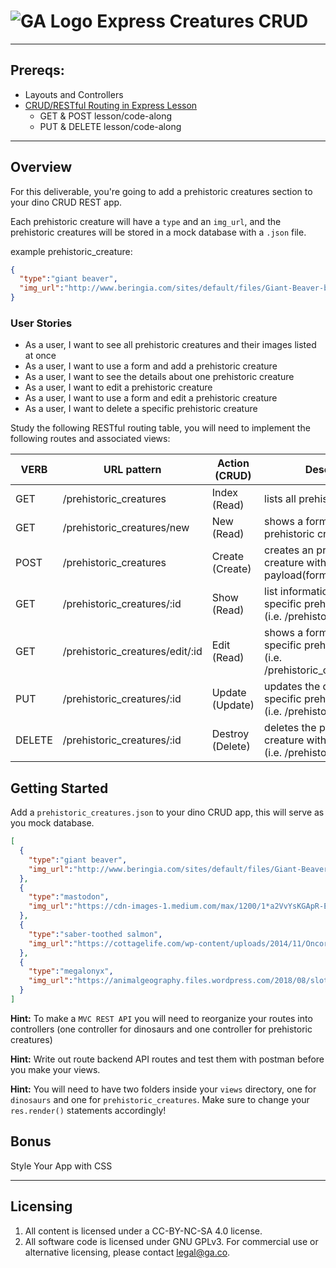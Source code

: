 # ![GA Logo](https://ga-dash.s3.amazonaws.com/production/assets/logo-9f88ae6c9c3871690e33280fcf557f33.png) Express Creatures CRUD

---

## Prereqs:

* Layouts and Controllers
* [CRUD/RESTful Routing in Express Lesson](https://gawdiseattle.gitbook.io/wdi/05-node-express/00readme-1/00readme) 
  * GET & POST lesson/code-along
  * PUT & DELETE lesson/code-along

--- 

## Overview

For this deliverable, you're going to add a prehistoric creatures section to your dino CRUD REST app.

Each prehistoric creature will have a `type` and an `img_url`, and the prehistoric creatures will be stored in a mock database with a `.json` file. 

example prehistoric_creature:

```json
{
  "type":"giant beaver",
  "img_url":"http://www.beringia.com/sites/default/files/Giant-Beaver-banner.jpg"
}
```

### User Stories

* As a user, I want to see all prehistoric creatures and their images listed at once
* As a user, I want to use a form and add a prehistoric creature
* As a user, I want to see the details about one prehistoric creature
* As a user, I want to edit a prehistoric creature
* As a user, I want to use a form and edit a prehistoric creature
* As a user, I want to delete a specific prehistoric creature

Study the following RESTful routing table, you will need to implement the following routes and associated views:

| VERB | URL pattern | Action \(CRUD\) | Description |
|------|-------------|-----------------|-------------|
| GET | /prehistoric_creatures | Index \(Read\) | lists all prehistoric creatures |
| GET | /prehistoric_creatures/new | New \(Read\) | shows a form to make a new prehistoric creature |
| POST | /prehistoric_creatures | Create \(Create\) | creates an prehistoric creature with the POST payload(form) data |
| GET | /prehistoric_creatures/:id | Show \(Read\) | list information about a specific prehistoric creature \(i.e. /prehistoric creatures/1\) |
| GET | /prehistoric_creatures/edit/:id | Edit \(Read\) | shows a form for editing a specific prehistoric creatures \(i.e. /prehistoric_creatures/edit/1\) |
| PUT | /prehistoric_creatures/:id | Update \(Update\) | updates the data for a specific prehistoric_creature \(i.e. /prehistoric creatures/1\) |
| DELETE | /prehistoric_creatures/:id | Destroy \(Delete\) | deletes the prehistoric creature with the specified id \(i.e. /prehistoric creatures/1\) |


## Getting Started

Add a `prehistoric_creatures.json` to your dino CRUD app, this will serve as you mock database.

```json
[
  {
    "type":"giant beaver",
    "img_url":"http://www.beringia.com/sites/default/files/Giant-Beaver-banner.jpg"
  },
  {
    "type":"mastodon",
    "img_url":"https://cdn-images-1.medium.com/max/1200/1*a2VvYsKGApR-E1SnT5O7yQ.jpeg"
  },
  {
    "type":"saber-toothed salmon",
    "img_url":"https://cottagelife.com/wp-content/uploads/2014/11/Oncorhynchus_rastrosus.jpg"
  },
  {
    "type":"megalonyx",
    "img_url":"https://animalgeography.files.wordpress.com/2018/08/sloth-banner-e1535192925361.jpg?w=584&h=325"
  }
]
```

**Hint:** To make a `MVC REST API` you will need to reorganize your routes into controllers (one controller for dinosaurs and one controller for prehistoric creatures)

**Hint:** Write out route backend API routes and test them with postman before you make your views.

**Hint:** You will need to have two folders inside your `views` directory, one for `dinosaurs` and one for `prehistoric_creatures`. Make sure to change your `res.render()` statements accordingly!

## Bonus

Style Your App with CSS

---

## Licensing
1. All content is licensed under a CC-BY-NC-SA 4.0 license.
2. All software code is licensed under GNU GPLv3. For commercial use or alternative licensing, please contact legal@ga.co.